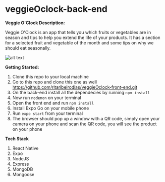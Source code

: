 # veggieOclock-back-end

**Veggie O'Clock Description:**

Veggie O'Clock is an app that tells you which fruits or vegetables are in season and tips to help you extend the life of your products. It has a section for a selected fruit and vegetable of the month and some tips on why we should eat seasonally.



![alt text](../pics/VeggieOclockPres.jpg)


**Getting Started:**

 1. Clone this repo to your local machine
 2. Go to this repo and clone this one as well https://github.com/ritaribeirodias/veggieOclock-front-end.git
 3. On the back-end install all the dependecies by running `npm install`
 4. Now run `nodemon` on your terminal
 5. Open the front end and run `npm install`
 6. Install Expo Go on your mobile phone
 7. Run `expo start` from your terminal
 8. The browser should pop up a window with a QR code, simply open your camera on your phone and scan the QR code, you will see the product on your phone

**Tech Stack**

 1. React Native
 2. Expo
 3. NodeJS
 4. Express
 5. MongoDB
 6. Mongoose